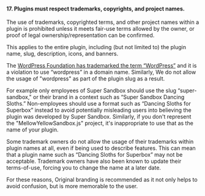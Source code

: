 <h4>17. Plugins must respect trademarks, copyrights, and project names.</h4>

The use of trademarks, copyrighted terms, and other project names within a plugin is prohibited unless it meets fair-use terms allowed by the owner, or proof of legal ownership/representation can be confirmed.

This applies to the entire plugin, including (but not limited to) the plugin name, slug, description, icons, and banners.

The <a href="http://wordpressfoundation.org/trademark-policy/">WordPress Foundation has trademarked the term “WordPress”</a> and it is a violation to use “wordpress” in a domain name. Similarly, We do not allow the usage of "wordpress" as part of the plugin slug as a result.

For example only employees of Super Sandbox should use the slug “super-sandbox," or their brand in a context such as “Super Sandbox Dancing Sloths.” Non-employees should use a format such as “Dancing Sloths for Superbox” instead to avoid potentially misleading users into believing the plugin was developed by Super Sandbox. Similarly, if you don't represent the "MellowYellowSandbox.js" project, it's inappropriate to use that as the name of your plugin.

Some trademark owners do not allow the usage of their trademarks within plugin names at all, even if being used to describe features. This can mean that a plugin name such as “Dancing Sloths for Superbox” may not be acceptable. Trademark owners have also been known to update their terms-of-use, forcing you to change the name at a later date.

For these reasons, Original branding is recommended as it not only helps to avoid confusion, but is more memorable to the user.
